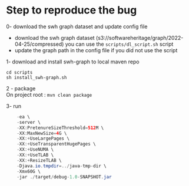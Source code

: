 # Step to reproduce the bug

0- download the swh graph dataset and update config file

- download the swh graph dataset (s3://softwareheritage/graph/2022-04-25/compressed) you can use the
  ```scripts/dl_script.sh``` script
- update the graph path in the config file if you did not use the script

1- download and install swh-graph to local maven repo

```
cd scripts
sh install_swh-graph.sh
```

2 - package  
On project root :
```mvn clean package```

3- run

```  java \
    -ea \
    -server \
    -XX:PretenureSizeThreshold=512M \
    -XX:MaxNewSize=4G \
    -XX:+UseLargePages \
    -XX:+UseTransparentHugePages \
    -XX:+UseNUMA \
    -XX:+UseTLAB \
    -XX:+ResizeTLAB \
    -Djava.io.tmpdir=../java-tmp-dir \
    -Xmx60G \
    -jar ./target/debug-1.0-SNAPSHOT.jar
```

